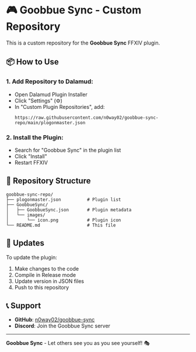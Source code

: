 # 🎮 Goobbue Sync - Custom Repository

This is a custom repository for the **Goobbue Sync** FFXIV plugin.

## 📦 How to Use

### 1. **Add Repository to Dalamud:**
- Open Dalamud Plugin Installer
- Click "Settings" (⚙️)
- In "Custom Plugin Repositories", add:
  ```
  https://raw.githubusercontent.com/n0way02/goobbue-sync-repo/main/plogonmaster.json
  ```

### 2. **Install the Plugin:**
- Search for "Goobbue Sync" in the plugin list
- Click "Install"
- Restart FFXIV

## 📁 Repository Structure

```
goobbue-sync-repo/
├── plogonmaster.json          # Plugin list
├── GoobbueSync/
│   ├── GoobbueSync.json       # Plugin metadata
│   └── images/
│       └── icon.png           # Plugin icon
└── README.md                  # This file
```

## 🚀 Updates

To update the plugin:
1. Make changes to the code
2. Compile in Release mode
3. Update version in JSON files
4. Push to this repository

## 📞 Support

- **GitHub**: [n0way02/goobbue-sync](https://github.com/n0way02/goobbue-sync)
- **Discord**: Join the Goobbue Sync server

---

**Goobbue Sync** - Let others see you as you see yourself! 🎭
